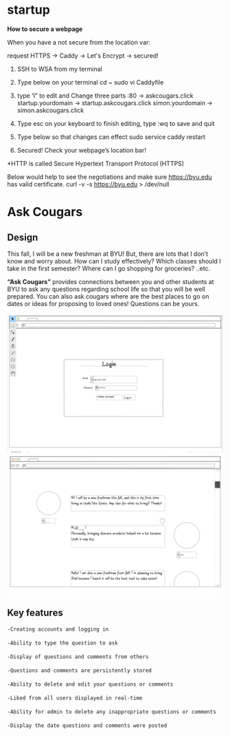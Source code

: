 # startup

**How to secure a webpage** 

When you have a not secure from the location var:

request HTTPS -> Caddy -> Let's Encrypt -> secured!

1. SSH to WSA from my terminal

2. Type below on your terminal 
	cd ~
	sudo vi Caddyfile

3. type ‘I” to edit and Change three parts 
	:80 -> askcougars.click
	startup.yourdomain -> startup.askcougars.click
	simon.yourdomain -> simon.askcougars.click

4. Type esc on your keyboard to finish editing, type :wq to save and quit

5. Type below so that changes can effect
	sudo service caddy restart

6. Secured! Check your webpage’s location bar!


*HTTP is called Secure Hypertext Transport Protocol (HTTPS)

Below would help to see the negotiations and make sure https://byu.edu has valid certificate.
curl -v -s https://byu.edu > /dev/null

# Ask Cougars

## Design

This fall, I will be a new freshman at BYU! But, there are lots that I don’t know and worry about. How can I study effectively? Which classes should I take in the first semester? Where can I go shopping for groceries? ..etc. 

**“Ask Cougars”** provides connections between you and other students at BYU to ask any questions regarding school life so that you will be well prepared. You can also ask cougars where are the best places to go on dates or ideas for proposing to loved ones! Questions can be yours.


![Mock](cs260login.png)
![Mock](cs260maindraft.png)

## Key features
    -Creating accounts and logging in

    -Ability to type the question to ask

    -Display of questions and comments from others

    -Questions and comments are persistently stored

    -Ability to delete and edit your questions or comments

    -Liked from all users displayed in real-time

    -Ability for admin to delete any inappropriate questions or comments 

    -Display the date questions and comments were posted

